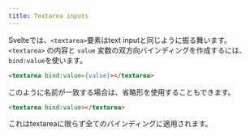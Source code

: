 ```yaml
---
title: Textarea inputs
---
```


Svelteでは、`<textarea>`要素はtext inputと同じように振る舞います。`<textarea>` の内容と `value` 変数の双方向バインディングを作成するには、`bind:value`を使います。

```html
<textarea bind:value={value}></textarea>
```

このように名前が一致する場合は、省略形を使用することもできます。

```html
<textarea bind:value></textarea>
```

これはtextareaに限らず全てのバインディングに適用されます。
